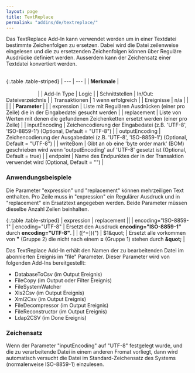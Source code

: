```yaml
---
layout: page
title: TextReplace
permalink: "addins/de/textreplace/"
---
```


Das TextReplace Add-In kann verwendet werden um in einer Textdatei bestimmte Zeichenfolgen zu ersetzen. Dabei wird die Datei zeilenweise eingelesen und die zu ersetzenden Zeichenfolgen können über Reguläre Ausdrücke definiert werden. Ausserdem kann der Zeichensatz einer Textdatei konvertiert werden.<br /><br />

{:.table .table-striped}
| --- | --- |
| __Merkmale__ | &nbsp;&nbsp;&nbsp;&nbsp;&nbsp;&nbsp;&nbsp;&nbsp;&nbsp;&nbsp;&nbsp;&nbsp;&nbsp;&nbsp;&nbsp;&nbsp;&nbsp;&nbsp;&nbsp;&nbsp;&nbsp;&nbsp;&nbsp;&nbsp;&nbsp;&nbsp;&nbsp;&nbsp;&nbsp;&nbsp;&nbsp;&nbsp;&nbsp;&nbsp;&nbsp;&nbsp;&nbsp;&nbsp;&nbsp;&nbsp;&nbsp;&nbsp;&nbsp;&nbsp;&nbsp;&nbsp;&nbsp;&nbsp;&nbsp;&nbsp;&nbsp;&nbsp;&nbsp;&nbsp;&nbsp;&nbsp;&nbsp;&nbsp;&nbsp;&nbsp;&nbsp;&nbsp;&nbsp;&nbsp;&nbsp;&nbsp;&nbsp;&nbsp;&nbsp;&nbsp;&nbsp;&nbsp;&nbsp;&nbsp;&nbsp;&nbsp;&nbsp;&nbsp;&nbsp;&nbsp;&nbsp;&nbsp;&nbsp;&nbsp;&nbsp;&nbsp;&nbsp;&nbsp;&nbsp;&nbsp;&nbsp;&nbsp;&nbsp;&nbsp;&nbsp;&nbsp;&nbsp;&nbsp;&nbsp;&nbsp;&nbsp;&nbsp;&nbsp;&nbsp;&nbsp;&nbsp;&nbsp;&nbsp;&nbsp;&nbsp;&nbsp;&nbsp;&nbsp;&nbsp;&nbsp;&nbsp;&nbsp;&nbsp;&nbsp;&nbsp;&nbsp;&nbsp;&nbsp;&nbsp;&nbsp;&nbsp;&nbsp;&nbsp;&nbsp;&nbsp;&nbsp;&nbsp;&nbsp;&nbsp;&nbsp;&nbsp;&nbsp;&nbsp;&nbsp;&nbsp;&nbsp;&nbsp;&nbsp;&nbsp;&nbsp;&nbsp;&nbsp;&nbsp;&nbsp; |
| Add-In Type | Logic |
| Schnittstellen | In/Out: Dateiverzeichnis |
| Transaktionen | 1 wenn erfolgreich |
| Ereignisse | n/a |
| | |
| __Parameter__ | |
| expression | Liste mit Regulären Ausdrücken (einer pro Zeile) die in der Eingabedatei gesucht werden |
| replacement | Liste von Werten mit denen die gefundenen Zeichenketten ersetzt werden (einer pro Zeile) |
| inputEncoding | Zeichencodierung der Eingabedatei (z.B. 'UTF-8', 'ISO-8859-1') (Optional, Default = "UTF-8") |
| outputEncoding | Zeichencodierung der Ausgabedatei (z.B. 'UTF-8', 'ISO-8859-1') (Optional, Default = "UTF-8") |
| writeBom | Gibt an ob eine 'byte order mark' (BOM) geschrieben wird wenn 'outputEncoding' auf 'UTF-8' gesetzt ist (Optional, Default = true) |
| endpoint | Name des Endpunktes der in der Transaktion verwendet wird (Optional, Default = "") |

### Anwendungsbeispiele 

Die Parameter "expression" und "replacement" können mehrzeiligen Text enthalten. Pro Zeile muss in "expression" ein Regulärer Ausdruck und in "replacement" ein Ersatztext angegeben werden. Beide Parameter müssen dieselbe Anzahl Zeilen beinhalten.

{:.table .table-striped}
| expression | replacement ||
| encoding="ISO-8859-1" | encoding="UTF-8" | Ersetzt den Ausdruck __encoding="ISO-8859-1"__ durch __encoding="UTF-8"__. |
| ([^=])(") | $1&amp;quot; | Ersetzt alle vorkommen von __"__ (Gruppe 2) die nicht nach einem __=__ (Gruppe 1) stehen durch __&amp;quot;__ |

Das TextReplace Add-In erhält den Namen der zu bearbeitenden Datei im abonnierten Ereignis im "file" Parameter. Dieser Parameter wird von folgenden Add-Ins bereitgestellt:

* DatabaseToCsv (im Output Ereignis)
* FileCopy (im Output oder Filter Ereignis)
* FileSystemWatcher 
* Xls2Csv (im Output Ereignis)
* Xml2Csv (im Output Ereignis)
* FileDecompressor (im Output Ereignis)
* FileReconstructor (im Output Ereignis)
* Ldap2CSV (im Done Ereignis)


### Zeichensatz

Wenn der Parameter "inputEncoding" auf "UTF-8" festgelegt wurde, und die zu verarbeitende Datei in einem anderen Fromat vorliegt, dann wird automatisch versucht die Datei im Standard-Zeichensatz des Systems (normalerweise ISO-8859-1) einzulesen.



